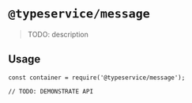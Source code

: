 # `@typeservice/message`

  > TODO: description
  
  ## Usage
  
  ```
  const container = require('@typeservice/message');
  
  // TODO: DEMONSTRATE API
  ```